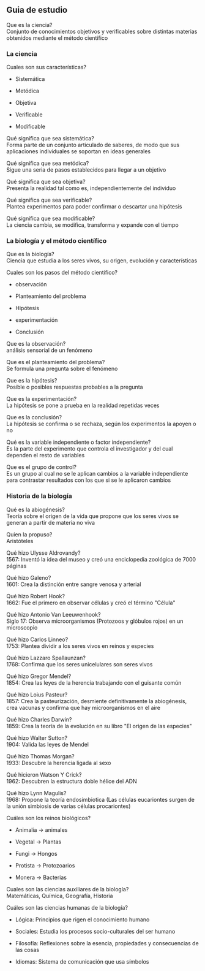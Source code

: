 ## Guia de estudio

Que es la ciencia?  
Conjunto de conocimientos objetivos y verificables sobre distintas materias obtenidos mediante el método científico



### La ciencia

Cuales son sus características?      

- Sistemática

- Metódica

- Objetiva

- Verificable

- Modificable



Qué significa que sea sistemática?  
Forma parte de un conjunto articulado de saberes, de modo que sus aplicaciones individuales se soportan en ideas generales



Qué significa que sea metódica?  
Sigue una seria de pasos establecidos para llegar a un objetivo



Qué significa que sea objetiva?  
Presenta la realidad tal como es, independientemente del individuo



Qué significa que sea verificable?  
Plantea experimentos para poder confirmar o descartar una hipótesis



Qué significa que sea modificable?  
La ciencia cambia, se modifica, transforma y expande con el tiempo



### La biología y  el método científico

Que es la biología?  
Ciencia que estudia a los seres vivos, su origen, evolución y características 



Cuales son los pasos del método científico?    

- observación

- Planteamiento del problema

- Hipótesis

- experimentación

- Conclusión



Que es la observación?  
análisis sensorial de un fenómeno



Que es el planteamiento del problema?  
Se formula una pregunta sobre el fenómeno



Que es la hipótesis?  
Posible o posibles respuestas probables a la pregunta



Que es la experimentación?  
La hipótesis se pone a prueba en la realidad repetidas veces



Que es la conclusión?  
La hipótesis se confirma o se rechaza, según los experimentos la apoyen o no



Qué es la variable independiente o factor independiente?  
Es la parte del experimento que controla el investigador y del cual dependen el resto de variables



Que es el grupo de control?  
Es un grupo al cual no se le aplican cambios a la variable independiente para contrastar resultados con los que si se le aplicaron cambios



### Historia de la biología

Qué es la abiogénesis?  
Teoría sobre el origen de la vida que propone que los seres vivos se generan a partir de materia no viva



Quien la propuso?  
Aristóteles



Qué hizo Ulysse Aldrovandy?  
1567: Inventó la idea del museo y creó una enciclopedia zoológica de 7000 páginas



Qué hizo Galeno?  
1601: Crea la distinción entre sangre venosa y arterial



Qué hizo Robert Hook?  
1662: Fue el primero en observar células y creó el término "Célula"



Qué hizo Antonio Van Leeuwenhook?  
Siglo 17: Observa microorganismos (Protozoos y glóbulos rojos) en un microscopio



Qué hizo Carlos Linneo?  
1753: Plantea dividir a los seres vivos en reinos y especies



Qué hizo Lazzaro Spallaunzan?  
1768: Confirma que los seres unicelulares son seres vivos



Qué hizo Gregor Mendel?  
1854: Crea las leyes de la herencia trabajando con el guisante común



Qué hizo Loius Pasteur?  
1857: Crea la pasteurización, desmiente definitivamente la abiogénesis, crea vacunas y confirma que hay microorganismos en el aire



Qué hizo Charles Darwin?  
1859: Crea la teoría de la evolución en su libro "El origen de las especies"



 Qué hizo Walter Sutton?  
 1904: Valida las leyes de Mendel



Qué hizo Thomas Morgan?  
1933: Descubre la herencia ligada al sexo



Qué hicieron Watson Y Crick?  
1962: Descubren la estructura doble hélice del ADN



Qué hizo Lynn Magulis?  
1968: Propone la teoría endosimbiotica (Las células eucariontes surgen de la unión simbiosis de varias células procariontes)



Cuáles son los reinos biológicos?  

- Animalia -> animales

- Vegetal -> Plantas

- Fungi -> Hongos

- Protista -> Protozoarios

- Monera -> Bacterias



Cuales son las ciencias auxiliares de la biología?  
Matemáticas, Química, Geografía, Historia



Cuáles son las ciencias humanas de la biología?  

- Lógica: Principios que rigen el conocimiento humano

- Sociales: Estudia los procesos socio-culturales del ser humano

- Filosofía: Reflexiones sobre la esencia, propiedades y consecuencias de las cosas

- Idiomas: Sistema de comunicación que usa símbolos

